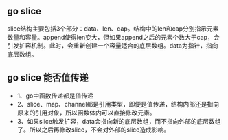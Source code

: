 ## go slice

slice结构主要包括3个部分：data、len、cap。结构中的len和cap分别指示元素数量和容量。append使得len变大，但如果append之后的元素个数大于cap，会引发扩容机制。此时，会重新创建一个容量适合的底层数组。data为指针，指向底层数组。

## go slice 能否值传递

* 1、go中函数传递都是值传递
* 2、slice、map、channel都是引用类型，即便是值传递，结构内部还是指向原来的引用对象，所以函数体内可以直接修改元素。
* 3、如果slice触发扩容，data会指向新的底层数组，而不指向外部的底层数组了。所以之后再修改slice，不会对外部的slice造成影响。


